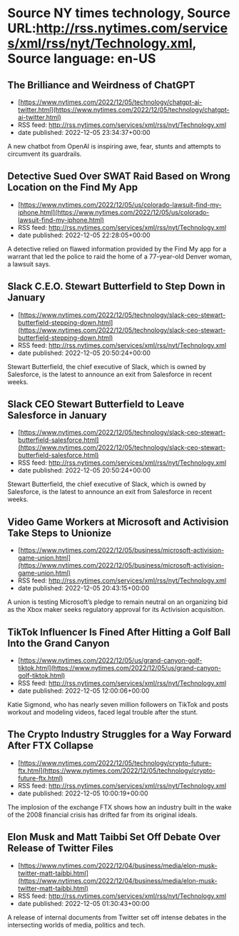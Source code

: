 # Source NY times technology, Source URL:http://rss.nytimes.com/services/xml/rss/nyt/Technology.xml, Source language: en-US

## The Brilliance and Weirdness of ChatGPT
 - [https://www.nytimes.com/2022/12/05/technology/chatgpt-ai-twitter.html](https://www.nytimes.com/2022/12/05/technology/chatgpt-ai-twitter.html)
 - RSS feed: http://rss.nytimes.com/services/xml/rss/nyt/Technology.xml
 - date published: 2022-12-05 23:34:37+00:00

A new chatbot from OpenAI is inspiring awe, fear, stunts and attempts to circumvent its guardrails.

## Detective Sued Over SWAT Raid Based on Wrong Location on the Find My App
 - [https://www.nytimes.com/2022/12/05/us/colorado-lawsuit-find-my-iphone.html](https://www.nytimes.com/2022/12/05/us/colorado-lawsuit-find-my-iphone.html)
 - RSS feed: http://rss.nytimes.com/services/xml/rss/nyt/Technology.xml
 - date published: 2022-12-05 22:28:05+00:00

A detective relied on flawed information provided by the Find My app for a warrant that led the police to raid the home of a 77-year-old Denver woman, a lawsuit says.

## Slack C.E.O. Stewart Butterfield to Step Down in January
 - [https://www.nytimes.com/2022/12/05/technology/slack-ceo-stewart-butterfield-stepping-down.html](https://www.nytimes.com/2022/12/05/technology/slack-ceo-stewart-butterfield-stepping-down.html)
 - RSS feed: http://rss.nytimes.com/services/xml/rss/nyt/Technology.xml
 - date published: 2022-12-05 20:50:24+00:00

Stewart Butterfield, the chief executive of Slack, which is owned by Salesforce, is the latest to announce an exit from Salesforce in recent weeks.

## Slack CEO Stewart Butterfield to Leave Salesforce in January
 - [https://www.nytimes.com/2022/12/05/technology/slack-ceo-stewart-butterfield-salesforce.html](https://www.nytimes.com/2022/12/05/technology/slack-ceo-stewart-butterfield-salesforce.html)
 - RSS feed: http://rss.nytimes.com/services/xml/rss/nyt/Technology.xml
 - date published: 2022-12-05 20:50:24+00:00

Stewart Butterfield, the chief executive of Slack, which is owned by Salesforce, is the latest to announce an exit from Salesforce in recent weeks.

## Video Game Workers at Microsoft and Activision Take Steps to Unionize
 - [https://www.nytimes.com/2022/12/05/business/microsoft-activision-game-union.html](https://www.nytimes.com/2022/12/05/business/microsoft-activision-game-union.html)
 - RSS feed: http://rss.nytimes.com/services/xml/rss/nyt/Technology.xml
 - date published: 2022-12-05 20:43:15+00:00

A union is testing Microsoft’s pledge to remain neutral on an organizing bid as the Xbox maker seeks regulatory approval for its Activision acquisition.

## TikTok Influencer Is Fined After Hitting a Golf Ball Into the Grand Canyon
 - [https://www.nytimes.com/2022/12/05/us/grand-canyon-golf-tiktok.html](https://www.nytimes.com/2022/12/05/us/grand-canyon-golf-tiktok.html)
 - RSS feed: http://rss.nytimes.com/services/xml/rss/nyt/Technology.xml
 - date published: 2022-12-05 12:00:06+00:00

Katie Sigmond, who has nearly seven million followers on TikTok and posts workout and modeling videos, faced legal trouble after the stunt.

## The Crypto Industry Struggles for a Way Forward After FTX Collapse
 - [https://www.nytimes.com/2022/12/05/technology/crypto-future-ftx.html](https://www.nytimes.com/2022/12/05/technology/crypto-future-ftx.html)
 - RSS feed: http://rss.nytimes.com/services/xml/rss/nyt/Technology.xml
 - date published: 2022-12-05 10:00:19+00:00

The implosion of the exchange FTX shows how an industry built in the wake of the 2008 financial crisis has drifted far from its original ideals.

## Elon Musk and Matt Taibbi Set Off Debate Over Release of Twitter Files
 - [https://www.nytimes.com/2022/12/04/business/media/elon-musk-twitter-matt-taibbi.html](https://www.nytimes.com/2022/12/04/business/media/elon-musk-twitter-matt-taibbi.html)
 - RSS feed: http://rss.nytimes.com/services/xml/rss/nyt/Technology.xml
 - date published: 2022-12-05 01:30:43+00:00

A release of internal documents from Twitter set off intense debates in the intersecting worlds of media, politics and tech.
